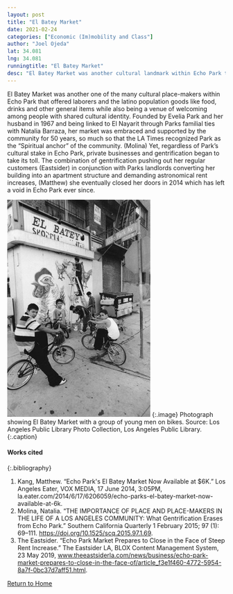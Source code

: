 ```yaml
---
layout: post
title: "El Batey Market"
date: 2021-02-24
categories: ["Economic (Im)mobility and Class"]
author: "Joel Ojeda"
lat: 34.081
lng: 34.081
runningtitle: "El Batey Market"
desc: "El Batey Market was another cultural landmark within Echo Park that gave the community the freedom to congregate and unwind with others of similar cultural identities."
---
```

El Batey Market was another one of the many cultural place-makers within Echo Park that offered laborers and the latino population goods like food, drinks and other general items while also being a venue of welcoming among people with shared cultural identity. Founded by Evelia Park and her husband in 1967 and being linked to El Nayarit through Parks familial ties with Natalia Barraza, her market was embraced and supported by the community for 50 years, so much so that the LA Times recognized Park as the “Spiritual anchor” of the community. (Molina) Yet, regardless of Park’s cultural stake in Echo Park, private businesses and gentrification began to take its toll. The combination of gentrification pushing out her regular customers (Eastsider) in conjunction with Parks landlords converting her building into an apartment structure and demanding astronomical rent increases, (Matthew) she eventually closed her doors in 2014 which has left a void in Echo Park ever since. 

![El Batey Market 1997](images/ElBateyMarket_Pin3_Image1.jpg)
   {:.image} 
Photograph showing El Batey Market with a group of young men on bikes. Source: Los Angeles Public Library Photo Collection, Los Angeles Public Library.
   {:.caption} 

#### Works cited

{:.bibliography}
1. Kang, Matthew. “Echo Park's El Batey Market Now Available at $6K.” Los Angeles Eater, VOX MEDIA, 17 June 2014, 3:05PM, la.eater.com/2014/6/17/6206059/echo-parks-el-batey-market-now-available-at-6k. 
2. Molina, Natalia. “THE IMPORTANCE OF PLACE AND PLACE-MAKERS IN THE LIFE OF A LOS ANGELES COMMUNITY: What Gentrification Erases from Echo Park.” Southern California Quarterly 1 February 2015; 97 (1): 69–111. https://doi.org/10.1525/scq.2015.97.1.69. 
3. The Eastsider. “Echo Park Market Prepares to Close in the Face of Steep Rent Increase.” The Eastsider LA, BLOX Content Management System, 23 May 2019, www.theeastsiderla.com/news/business/echo-park-market-prepares-to-close-in-the-face-of/article_f3e1f460-4772-5954-8a7f-0bc37d7aff51.html. 

[Return to Home](https://uclachicanxstudies.github.io/BarrioSuburbanisms/)
